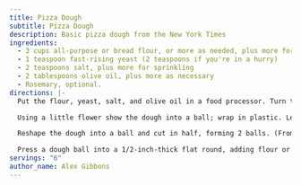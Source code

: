 ```yaml
---
title: Pizza Dough
subtitle: Pizza Dough
description: Basic pizza dough from the New York Times
ingredients:
  - 3 cups all-purpose or bread flour, or more as needed, plus more for kneading
  - 1 teaspoon fast-rising yeast (2 teaspoons if you're in a hurry)
  - 2 teaspoons salt, plus more for sprinkling
  - 2 tablespoons olive oil, plus more as necessary
  - Rosemary, optional.
directions: |-
  Put the flour, yeast, salt, and olive oil in a food processor. Turn the machine on and add 1 cup water through the feed tube. Process until the mixture forms a slightly sticky ball, about 30 seconds. Add more water or flour as needed to get the right consistency.

  Using a little flower show the dough into a ball; wrap in plastic. Let rest at room temperature until the dough doubles in size, 1 to 2 hours. 

  Reshape the dough into a ball and cut in half, forming 2 balls. (From here on, use olive oil if you're cooking on baking sheets, flour if on a pizza stone.) Put them on a lightly floured surface (a pizza peel is ideal), sprinkle with flour and cover with plastic wrap; or brush then with a bit of oil and place on a lightly oiled sheet. Let rest for about 20 minutes, while you heat the oven to 500 degrees.

  Press a dough ball into a 1/2-inch-thick flat round, adding flour or oil to the work surface as necessary. Press or roll the dough until it's as thin as you can make it; let it rest a bit if it becomes too elastic. (Patience is your friend here.) You can do two baking sheets at once, or one after another, as you'll have to if using a peel. If doing the latter, slide the dough from the peel onto the stone.
servings: "6"
author_name: Alex Gibbons
---
```

